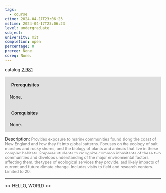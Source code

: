 ```yaml
---
tags:
  - course
ctime: 2024-04-17T23:06:23
mstime: 2024-04-17T23:06:23
level: undergraduate
subject: 
university: mit
completion: open
percentage: 0
prereq: None.
coreq: None.
---
```


catalog [2.981](http://student.mit.edu/catalog/m2c.html#2.981)

<span style="display: block; padding: 15px; background-color: rgb(100, 100, 100, 0.2);"><font id="m_prereq1956_0" style="display: block; font-family: Arial, sans-serif; font-weight: bold; padding: 5px">Prerequisites</font><br><span id="prereq1956_0">None.</span></span>
<span style="display: block; padding: 15px; background-color: rgb(100, 100, 100, 0.2);"><font id="m_coreq1956_0" style="display: block; font-family: Arial, sans-serif; font-weight: bold; padding: 5px">Corequisites</font><br><span id="coreq1956_0">None.</span></span>

<font style="">Description:</font>
<font style="color: grey; font-size: 0.8rem;">Provides exposure to marine communities found along the coast of New England and how they fit into global patterns. Focuses on the ecology of salt marshes and rocky shores, and the biology of plants and animals that live in these complex habitats. Prepares students to recognize common inhabitants of these two communities and develops understanding of the major environmental factors affecting them, the types of ecological services they provide, and likely impacts of current and future climate change. Includes visits to field and research centers. Limited to 20.</font>



---

<< HELLO, WORLD >>
